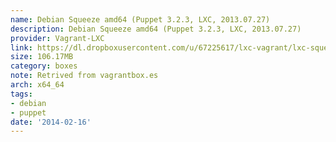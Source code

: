 ```yaml
---
name: Debian Squeeze amd64 (Puppet 3.2.3, LXC, 2013.07.27)
description: Debian Squeeze amd64 (Puppet 3.2.3, LXC, 2013.07.27)
provider: Vagrant-LXC
link: https://dl.dropboxusercontent.com/u/67225617/lxc-vagrant/lxc-squeeze64-puppet3-2013-07-27.box
size: 106.17MB
category: boxes
note: Retrived from vagrantbox.es
arch: x64_64
tags:
- debian
- puppet
date: '2014-02-16'
---
```

